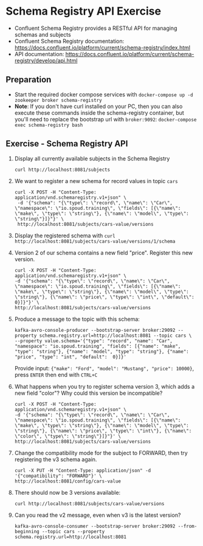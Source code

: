 # Schema Registry API Exercise

* Confluent Schema Registry provides a RESTful API for managing schemas and subjects
* Confluent Schema Registry documentation: https://docs.confluent.io/platform/current/schema-registry/index.html 
* API documentation: https://docs.confluent.io/platform/current/schema-registry/develop/api.html


## Preparation

* Start the required docker compose services with `docker-compose up -d zookeeper broker schema-registry`
* **Note**: If you don't have curl installed on your PC, then you can also execute these commands inside the schema-registry container, but you'll need to replace the bootstrap url with `broker:9092`:
`docker-compose exec schema-registry bash`



## Exercise - Schema Registry API

1. Display all currently available subjects in the Schema Registry  

       curl http://localhost:8081/subjects

2. We want to register a new schema for record values in topic `cars`

       curl -X POST -H "Content-Type: application/vnd.schemaregistry.v1+json" \
        -d '{"schema": "{\"type\": \"record\", \"name\": \"Car\", \"namespace\": \"io.spoud.training\", \"fields\": [{\"name\": \"make\", \"type\": \"string\"}, {\"name\": \"model\", \"type\": \"string\"}]}"}' \
        http://localhost:8081/subjects/cars-value/versions

3. Display the registered schema with `curl http://localhost:8081/subjects/cars-value/versions/1/schema`

4. Version 2 of our schema contains a new field "price". Register this new version.

       curl -X POST -H "Content-Type: application/vnd.schemaregistry.v1+json" \
       -d '{"schema": "{\"type\": \"record\", \"name\": \"Car\", \"namespace\": \"io.spoud.training\", \"fields\": [{\"name\": \"make\", \"type\": \"string\"}, {\"name\": \"model\", \"type\": \"string\"}, {\"name\": \"price\", \"type\": \"int\", \"default\": 0}]}"}' \
       http://localhost:8081/subjects/cars-value/versions

5. Produce a message to the topic with this schema:

       kafka-avro-console-producer --bootstrap-server broker:29092 --property schema.registry.url=http://localhost:8081 --topic cars \
       --property value.schema='{"type": "record", "name": "Car", "namespace": "io.spoud.training", "fields": [{"name": "make", "type": "string"}, {"name": "model", "type": "string"}, {"name": "price", "type": "int", "default":  0}]}'

   Provide input: `{"make": "Ford", "model": "Mustang", "price": 10000}`, press `ENTER` then end with `CTRL+C`

6. What happens when you try to register schema version 3, which adds a new field "color"? Why could this version be incompatible?

       curl -X POST -H "Content-Type: application/vnd.schemaregistry.v1+json" \
       -d '{"schema": "{\"type\": \"record\", \"name\": \"Car\", \"namespace\": \"io.spoud.training\", \"fields\": [{\"name\": \"make\", \"type\": \"string\"}, {\"name\": \"model\", \"type\": \"string\"}, {\"name\": \"price\", \"type\": \"int\"}, {\"name\": \"color\", \"type\": \"string\"}]}"}' \
       http://localhost:8081/subjects/cars-value/versions

7. Change the compatibility mode for the subject to FORWARD, then try registering the v3 schema again. 

       curl -X PUT -H "Content-Type: application/json" -d '{"compatibility": "FORWARD"}' \
       http://localhost:8081/config/cars-value

8. There should now be 3 versions available:

       curl http://localhost:8081/subjects/cars-value/versions

9. Can you read the v2 message, even when v3 is the latest version?

       kafka-avro-console-consumer --bootstrap-server broker:29092 --from-beginning --topic cars --property schema.registry.url=http://localhost:8081
